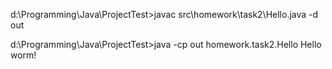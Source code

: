 d:\Programming\Java\ProjectTest>javac src\homework\task2\Hello.java -d out

d:\Programming\Java\ProjectTest>java -cp out homework.task2.Hello
Hello worm!